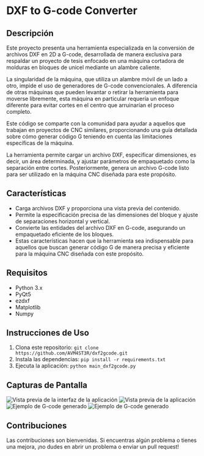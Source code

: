 # DXF to G-code Converter

## Descripción
Este proyecto presenta una herramienta especializada en la conversión de archivos DXF en 2D a G-code, desarrollada de manera exclusiva para respaldar un proyecto de tesis enfocado en una máquina cortadora de molduras en bloques de unicel mediante un alambre caliente.

La singularidad de la máquina, que utiliza un alambre móvil de un lado a otro, impide el uso de generadores de G-code convencionales. A diferencia de otras máquinas que pueden levantar o retirar la herramienta para moverse libremente, esta máquina en particular requería un enfoque diferente para evitar cortes en el centro que arruinarían el proceso completo.

Este código se comparte con la comunidad para ayudar a aquellos que trabajan en proyectos de CNC similares, proporcionando una guía detallada sobre cómo generar código G teniendo en cuenta las limitaciones específicas de la máquina.

La herramienta permite cargar un archivo DXF, especificar dimensiones, es decir, un área determinada, y ajustar parámetros de empaquetado como la separación entre cortes. Posteriormente, genera un archivo G-code listo para ser utilizado en la máquina CNC diseñada para este propósito.

## Características
- Carga archivos DXF y proporciona una vista previa del contenido.
- Permite la especificación precisa de las dimensiones del bloque y ajuste de separaciones horizontal y vertical.
- Convierte las entidades del archivo DXF en G-code, asegurando un empaquetado eficiente de los bloques.
- Estas características hacen que la herramienta sea indispensable para aquellos que buscan generar código G de manera precisa y eficiente para la máquina CNC diseñada con este propósito.

## Requisitos
- Python 3.x
- PyQt5
- ezdxf
- Matplotlib
- Numpy

## Instrucciones de Uso
1. Clona este repositorio: `git clone https://github.com/AVM4ST3R/dxf2gcode.git` 
2. Instala las dependencias: `pip install -r requirements.txt`
3. Ejecuta la aplicación: `python main_dxf2gcode.py`

## Capturas de Pantalla
![Vista previa de la interfaz de la aplicación](screenshots/screenshot1.png)
![Vista previa de la aplicación](screenshots/screenshot2.png)
![Ejemplo de G-code generado](screenshots/screenshot3.png)
![Ejemplo de G-code generado](screenshots/screenshot4.png)
## Contribuciones
Las contribuciones son bienvenidas. Si encuentras algún problema o tienes una mejora, ¡no dudes en abrir un problema o enviar un pull request!



